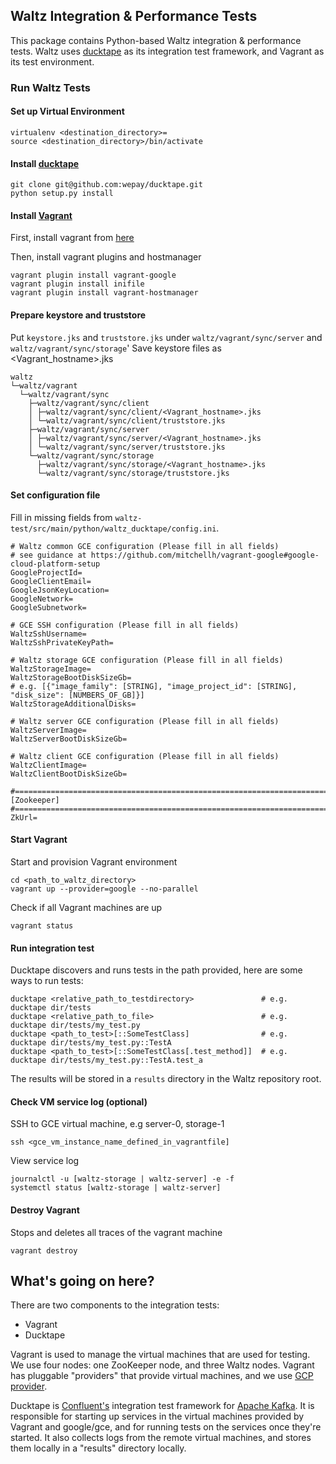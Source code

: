## Waltz Integration & Performance Tests

This package contains Python-based Waltz integration & performance tests. Waltz uses [ducktape](https://ducktape-docs.readthedocs.io) as its integration test framework, and Vagrant as its test environment.

### Run Waltz Tests

#### Set up Virtual Environment

```
virtualenv <destination_directory>=
source <destination_directory>/bin/activate
```

#### Install [ducktape](https://github.com/wepay/ducktape)

```
git clone git@github.com:wepay/ducktape.git
python setup.py install
```

#### Install [Vagrant](https://www.vagrantup.com/docs/)

First, install vagrant from [here](https://www.vagrantup.com/downloads.html)

Then, install vagrant plugins and hostmanager

```
vagrant plugin install vagrant-google
vagrant plugin install inifile
vagrant plugin install vagrant-hostmanager
```

#### Prepare keystore and truststore

Put `keystore.jks` and `truststore.jks` under `waltz/vagrant/sync/server` and `waltz/vagrant/sync/storage`'
Save keystore files as <Vagrant_hostname>.jks
```
waltz
└─waltz/vagrant
  └─waltz/vagrant/sync
    ├─waltz/vagrant/sync/client
    │ ├─waltz/vagrant/sync/client/<Vagrant_hostname>.jks
    │ └─waltz/vagrant/sync/client/truststore.jks
    ├─waltz/vagrant/sync/server
    │ ├─waltz/vagrant/sync/server/<Vagrant_hostname>.jks
    │ └─waltz/vagrant/sync/server/truststore.jks
    └─waltz/vagrant/sync/storage
      ├─waltz/vagrant/sync/storage/<Vagrant_hostname>.jks
      └─waltz/vagrant/sync/storage/truststore.jks
```
#### Set configuration file

Fill in missing fields from `waltz-test/src/main/python/waltz_ducktape/config.ini`.

```
# Waltz common GCE configuration (Please fill in all fields)
# see guidance at https://github.com/mitchellh/vagrant-google#google-cloud-platform-setup
GoogleProjectId=
GoogleClientEmail=
GoogleJsonKeyLocation=
GoogleNetwork=
GoogleSubnetwork=

# GCE SSH configuration (Please fill in all fields)
WaltzSshUsername=
WaltzSshPrivateKeyPath=

# Waltz storage GCE configuration (Please fill in all fields)
WaltzStorageImage=
WaltzStorageBootDiskSizeGb=
# e.g. [{"image_family": [STRING], "image_project_id": [STRING], "disk_size": [NUMBERS_OF_GB]}]
WaltzStorageAdditionalDisks=

# Waltz server GCE configuration (Please fill in all fields)
WaltzServerImage=
WaltzServerBootDiskSizeGb=

# Waltz client GCE configuration (Please fill in all fields)
WaltzClientImage=
WaltzClientBootDiskSizeGb=

#======================================================================
[Zookeeper]
#======================================================================
ZkUrl=
```

#### Start Vagrant

Start and provision Vagrant environment

```
cd <path_to_waltz_directory>
vagrant up --provider=google --no-parallel
```

Check if all Vagrant machines are up
```
vagrant status
```

#### Run integration test

Ducktape discovers and runs tests in the path provided, here are some ways to run tests:

```
ducktape <relative_path_to_testdirectory>               # e.g. ducktape dir/tests
ducktape <relative_path_to_file>                        # e.g. ducktape dir/tests/my_test.py
ducktape <path_to_test>[::SomeTestClass]                # e.g. ducktape dir/tests/my_test.py::TestA
ducktape <path_to_test>[::SomeTestClass[.test_method]]  # e.g. ducktape dir/tests/my_test.py::TestA.test_a
```

The results will be stored in a `results` directory in the Waltz repository root.

#### Check VM service log (optional)
SSH to GCE virtual machine, e.g server-0, storage-1
```
ssh <gce_vm_instance_name_defined_in_vagrantfile]
```
View service log
```
journalctl -u [waltz-storage | waltz-server] -e -f
systemctl status [waltz-storage | waltz-server]
```

#### Destroy Vagrant

Stops and deletes all traces of the vagrant machine

```
vagrant destroy
```

## What's going on here?

There are two components to the integration tests:

* Vagrant
* Ducktape

Vagrant is used to manage the virtual machines that are used for testing. We use four nodes: one ZooKeeper node, and three Waltz nodes. Vagrant has pluggable "providers" that provide virtual machines, and we use [GCP provider](https://github.com/mitchellh/vagrant-google).

Ducktape is [Confluent's](https://www.confluent.io/) integration test framework for [Apache Kafka](https://github.com/apache/kafka/tree/trunk/tests). It is responsible for starting up services in the virtual machines provided by Vagrant and google/gce, and for running tests on the services once they're started. It also collects logs from the remote virtual machines, and stores them locally in a "results" directory locally.
